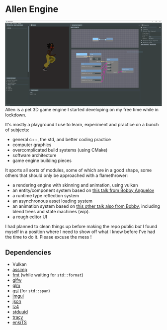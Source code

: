 # Allen Engine

![](images/screenshot.png)
Allen is a pet 3D game engine I started developing on my free time while in lockdown. 

It's mostly a playground I use to learn, experiment and practice on a bunch of subjects:
 - general c++, the std, and better coding practice
 - computer graphics
 - overcomplicated build systems (using CMake)
 - software architecture
 - game engine building pieces

It sports all sorts of modules, some of which are in a good shape, some others that should only be approached with a flamethrower:
 - a rendering engine with skinning and animation, using vulkan
 - an entity/component system based on [this talk from Bobby Anguelov](https://www.youtube.com/watch?v=jjEsB611kxs)
 - a runtime type reflection system
 - an asynchronous asset loading system
 - an animation system based on [this other talk also from Bobby](https://www.youtube.com/watch?v=Jkv0pbp0ckQ), including blend trees and state machines (wip).
 - a rough editor UI

I had planned to clean things up before making the repo public *but* I found myself in a position where I need to show off what I know before I've  had the time to do it. Please excuse the mess !

## Dependencies
 - Vulkan
 - [assimp](https://github.com/assimp/assimp)
 - [fmt](https://github.com/fmtlib/fmt) (while waiting for `std::format`)
 - [glfw](https://github.com/glfw/glfw)
 - [glm](https://github.com/g-truc/glm)
 - [gsl](https://github.com/microsoft/GSL) (for `std::span`)
 - [imgui](https://github.com/ocornut/imgui)
 - [json](https://github.com/nlohmann/json)
 - [lz4](https://github.com/lz4/lz4)
 - [stduuid](https://github.com/mariusbancila/stduuid)
 - [tracy](https://github.com/wolfpld/tracy)
 - [enkiTS](https://github.com/dougbinks/enkiTS)